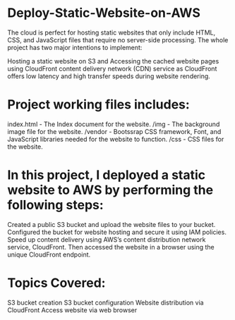 # Deploy-Static-Website-on-AWS

The cloud is perfect for hosting static websites that only include HTML, CSS, and JavaScript files that require no server-side processing. The whole project has two major intentions to implement:

Hosting a static website on S3 and Accessing the cached website pages using CloudFront content delivery network (CDN) service as CloudFront offers low latency and high transfer speeds during website rendering.

# Project working files includes:

index.html - The Index document for the website. 
/img - The background image file for the website. 
/vendor - Bootssrap CSS framework, Font, and JavaScript libraries needed for the website to function. 
/css - CSS files for the website.

# In this project, I deployed a static website to AWS by performing the following steps:

Created a public S3 bucket and upload the website files to your bucket. 
Configured the bucket for website hosting and secure it using IAM policies. 
Speed up content delivery using AWS’s content distribution network service, CloudFront. 
Then accessed the website in a browser using the unique CloudFront endpoint.

# Topics Covered: 
S3 bucket creation 
S3 bucket configuration 
Website distribution via CloudFront 
Access website via web browser
